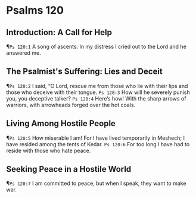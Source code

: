 # Psalms 120

## Introduction: A Call for Help
¶`Ps 120:1` A song of ascents. In my distress I cried out to the Lord and he answered me.

## The Psalmist's Suffering: Lies and Deceit
¶`Ps 120:2` I said, “O Lord, rescue me from those who lie with their lips and those who deceive with their tongue.
`Ps 120:3` How will he severely punish you, you deceptive talker?
`Ps 120:4` Here’s how! With the sharp arrows of warriors, with arrowheads forged over the hot coals.

## Living Among Hostile People
¶`Ps 120:5` How miserable I am! For I have lived temporarily in Meshech; I have resided among the tents of Kedar.
`Ps 120:6` For too long I have had to reside with those who hate peace.

## Seeking Peace in a Hostile World
¶`Ps 120:7` I am committed to peace, but when I speak, they want to make war.
